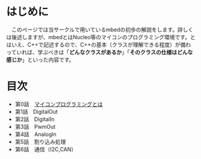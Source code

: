 # はじめに
　このページでは当サークルで用いているmbedの初歩の解説をします。詳しくは後述しますが、mbedとはNucleo等のマイコンのプログラミング環境です。とはいえ、C++で記述するので、C++の基本（クラスが理解できる程度）が備わっていれば、学ぶべきは「**どんなクラスがあるか**」「**そのクラスの仕様はどんな感じか**」といった内容です。

# 目次
- 第0話　[マイコンプログラミングとは](/intro.md)
- 第1話　DigitalOut
- 第2話　DigitalIn
- 第3話　PwmOut
- 第4話　AnalogIn
- 第5話　割り込み処理
- 第6話　通信（I2C,CAN）